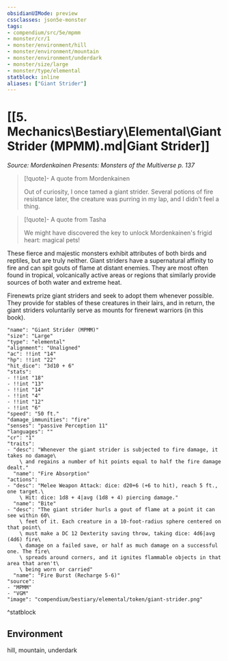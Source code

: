 ```yaml
---
obsidianUIMode: preview
cssclasses: json5e-monster
tags:
- compendium/src/5e/mpmm
- monster/cr/1
- monster/environment/hill
- monster/environment/mountain
- monster/environment/underdark
- monster/size/large
- monster/type/elemental
statblock: inline
aliases: ["Giant Strider"]
---
```

# [[5. Mechanics\Bestiary\Elemental\Giant Strider (MPMM).md|Giant Strider]]
*Source: Mordenkainen Presents: Monsters of the Multiverse p. 137*  

> [!quote]- A quote from Mordenkainen  
> 
> Out of curiosity, I once tamed a giant strider. Several potions of fire resistance later, the creature was purring in my lap, and I didn't feel a thing.

> [!quote]- A quote from Tasha  
> 
> We might have discovered the key to unlock Mordenkainen's frigid heart: magical pets!

These fierce and majestic monsters exhibit attributes of both birds and reptiles, but are truly neither. Giant striders have a supernatural affinity to fire and can spit gouts of flame at distant enemies. They are most often found in tropical, volcanically active areas or regions that similarly provide sources of both water and extreme heat.

Firenewts prize giant striders and seek to adopt them whenever possible. They provide for stables of these creatures in their lairs, and in return, the giant striders voluntarily serve as mounts for firenewt warriors (in this book).

```statblock
"name": "Giant Strider (MPMM)"
"size": "Large"
"type": "elemental"
"alignment": "Unaligned"
"ac": !!int "14"
"hp": !!int "22"
"hit_dice": "3d10 + 6"
"stats":
- !!int "18"
- !!int "13"
- !!int "14"
- !!int "4"
- !!int "12"
- !!int "6"
"speed": "50 ft."
"damage_immunities": "fire"
"senses": "passive Perception 11"
"languages": ""
"cr": "1"
"traits":
- "desc": "Whenever the giant strider is subjected to fire damage, it takes no damage\
    \ and regains a number of hit points equal to half the fire damage dealt."
  "name": "Fire Absorption"
"actions":
- "desc": "Melee Weapon Attack: dice: d20+6 (+6 to hit), reach 5 ft., one target.\
    \ Hit: dice: 1d8 + 4|avg (1d8 + 4) piercing damage."
  "name": "Bite"
- "desc": "The giant strider hurls a gout of flame at a point it can see within 60\
    \ feet of it. Each creature in a 10-foot-radius sphere centered on that point\
    \ must make a DC 12 Dexterity saving throw, taking dice: 4d6|avg (4d6) fire\
    \ damage on a failed save, or half as much damage on a successful one. The fire\
    \ spreads around corners, and it ignites flammable objects in that area that aren't\
    \ being worn or carried"
  "name": "Fire Burst (Recharge 5-6)"
"source":
- "MPMM"
- "VGM"
"image": "compendium/bestiary/elemental/token/giant-strider.png"
```
^statblock

## Environment

hill, mountain, underdark